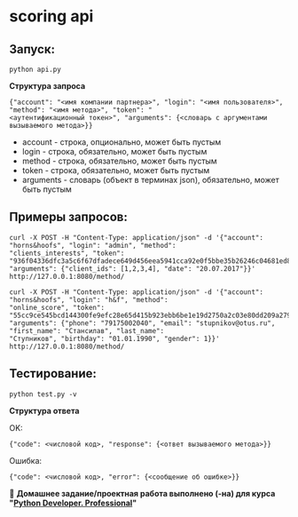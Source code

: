 # scoring api

Запуск:
---------------
~~~
python api.py
~~~

**Структура запроса**
~~~
{"account": "<имя компании партнера>", "login": "<имя пользователя>", "method": "<имя метода>", "token": "
<аутентификационный токен>", "arguments": {<словарь с аргументами вызываемого метода>}}
~~~
- account - строка, опционально, может быть пустым
- login - строка, обязательно, может быть пустым
- method - строка, обязательно, может быть пустым
- token - строка, обязательно, может быть пустым
- arguments - словарь (объект в терминах json), обязательно, может быть пустым

Примеры запросов:
-------------------------
~~~
curl -X POST -H "Content-Type: application/json" -d '{"account": "horns&hoofs", "login": "admin", "method":
"clients_interests", "token":
"936f04336dfc3a5c6f67dfadece649d456eea5941cca92e0f5bbe35b26246c04681ed8f0e942526374e1bd0b87a8a67c8951809bd6780af06e715904e0183c4d",
"arguments": {"client_ids": [1,2,3,4], "date": "20.07.2017"}}' http://127.0.0.1:8080/method/
~~~
~~~
curl -X POST -H "Content-Type: application/json" -d '{"account": "horns&hoofs", "login": "h&f", "method":
"online_score", "token":
"55cc9ce545bcd144300fe9efc28e65d415b923ebb6be1e19d2750a2c03e80dd209a27954dca045e5bb12418e7d89b6d718a9e35af34e14e1d5bcd5a08f21fc95",
"arguments": {"phone": "79175002040", "email": "stupnikov@otus.ru", "first_name": "Стансилав", "last_name":
"Ступников", "birthday": "01.01.1990", "gender": 1}}' http://127.0.0.1:8080/method/
~~~

Тестирование:
------------
~~~
python test.py -v
~~~

**Структура ответа**

OK:
~~~
{"code": <числовой код>, "response": {<ответ вызываемого метода>}}
~~~
Ошибка:
~~~
{"code": <числовой код>, "error": {<сообщение об ошибке>}}
~~~


🔖 **Домашнее задание/проектная работа выполнено (-на) для курса "[Python Developer. Professional](https://otus.ru/lessons/python-professional/)"**
